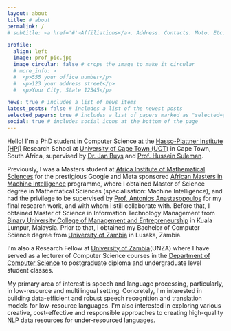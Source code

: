 ```yaml
---
layout: about
title: # about
permalink: /
# subtitle: <a href='#'>Affiliations</a>. Address. Contacts. Moto. Etc.

profile:
  align: left
  image: prof_pic.jpg
  image_circular: false # crops the image to make it circular
  # more_info: >
  #  <p>555 your office number</p>
  #  <p>123 your address street</p>
  #  <p>Your City, State 12345</p>

news: true # includes a list of news items
latest_posts: false # includes a list of the newest posts
selected_papers: true # includes a list of papers marked as "selected={true}"
social: true # includes social icons at the bottom of the page
---
```


Hello! I'm a PhD student in Computer Science at the [Hasso-Plattner Institute (HPI)](https://hpi.de/en/research/cooperations-partners/research-schools/university-of-cape-town.html) Research School at [University of Cape Town (UCT)](https://sit.uct.ac.za/department-computer-science) in Cape Town, South Africa, supervised by [Dr. Jan Buys](https://www.janmbuys.com) and  [Prof. Hussein Suleman](http://www.husseinsspace.com). <!--I am working on building efficient speech processing models for low-resource languages. who are coordinators of the [Digital Libraries Lab](http://dl.cs.uct.ac.za) and [UCT Natural Language Processing Group](https://www.janmbuys.com/uctnlp/index.html) respectively.-->

Previously, I was a Masters student at [Africa Institute of Mathematical Sciences](https://aims.ac.rw) for the prestigious Google and Meta sponsored [African Masters in Machine Intelligence](https://aimsammi.org) programme, where I obtained Master of Science degree in Mathematical Sciences (specialisation: Machine Intelligence), and had the privilege to be supervised by [Prof. Antonios Anastasopoulos](https://cs.gmu.edu/~antonis/author/antonios-anastasopoulos/) for my final research work, and with whom I still collaborate with. Before that, I obtained Master of Science in Information Technology Management from [Binary University College of Management and Entrepreneurship](https://binary.edu.my) in Kuala Lumpur, Malaysia. Prior to that, I obtained my Bachelor of Computer Science degree from [University of Zambia](https://www.unza.zm/schools/natural-sciences/departments/computer-science) in Lusaka, Zambia.

I'm also a Research Fellow at [University of Zambia](https://www.unza.zm)(UNZA) where I have served as a lecturer of Computer Science courses in the [Department of Computer Science](https://www.unza.zm/schools/natural-sciences/departments/computer-science) to postgraduate diploma and undergraduate level student classes.

My primary area of interest is speech and language processing, particularly, in low-resource and multilingual setting. Concretely, I'm interested in building data-efficient and robust speech recognition and translation models for low-resource languages. I'm also interested in exploring various creative, cost-effective and responsible approaches to creating high-quality NLP data resources for under-resourced languages.
